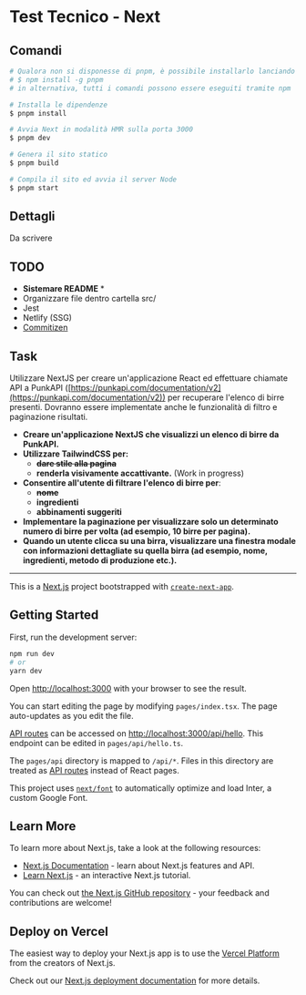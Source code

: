 # Test Tecnico - Next

## Comandi

```bash
# Qualora non si disponesse di pnpm, è possibile installarlo lanciando il comando:
# $ npm install -g pnpm
# in alternativa, tutti i comandi possono essere eseguiti tramite npm

# Installa le dipendenze
$ pnpm install

# Avvia Next in modalità HMR sulla porta 3000
$ pnpm dev

# Genera il sito statico
$ pnpm build

# Compila il sito ed avvia il server Node
$ pnpm start
```

## Dettagli

Da scrivere

## TODO

- **Sistemare README** \*
- Organizzare file dentro cartella src/
- Jest
- Netlify (SSG)
- [Commitizen](https://github.com/commitizen/cz-cli)

## Task

Utilizzare NextJS per creare un'applicazione React ed effettuare chiamate API a PunkAPI ([https://punkapi.com/documentation/v2](https://punkapi.com/documentation/v2)) per recuperare l'elenco di birre presenti. Dovranno essere implementate anche le funzionalità di filtro e paginazione risultati.

- **Creare un'applicazione NextJS che visualizzi un elenco di birre da PunkAPI.**
- **Utilizzare TailwindCSS per:**
  - ~~**dare stile alla pagina**~~
  - **renderla visivamente accattivante.** (Work in progress)
- **Consentire all'utente di filtrare l'elenco di birre per**:
  - ~~**nome**~~
  - **ingredienti**
  - **abbinamenti suggeriti**
- **Implementare la paginazione per visualizzare solo un determinato numero di birre per volta (ad esempio, 10 birre per pagina).**
- **Quando un utente clicca su una birra, visualizzare una finestra modale con informazioni dettagliate su quella birra (ad esempio, nome, ingredienti, metodo di produzione etc.).**

---

This is a [Next.js](https://nextjs.org/) project bootstrapped with [`create-next-app`](https://github.com/vercel/next.js/tree/canary/packages/create-next-app).

## Getting Started

First, run the development server:

```bash
npm run dev
# or
yarn dev
```

Open [http://localhost:3000](http://localhost:3000) with your browser to see the result.

You can start editing the page by modifying `pages/index.tsx`. The page auto-updates as you edit the file.

[API routes](https://nextjs.org/docs/api-routes/introduction) can be accessed on [http://localhost:3000/api/hello](http://localhost:3000/api/hello). This endpoint can be edited in `pages/api/hello.ts`.

The `pages/api` directory is mapped to `/api/*`. Files in this directory are treated as [API routes](https://nextjs.org/docs/api-routes/introduction) instead of React pages.

This project uses [`next/font`](https://nextjs.org/docs/basic-features/font-optimization) to automatically optimize and load Inter, a custom Google Font.

## Learn More

To learn more about Next.js, take a look at the following resources:

- [Next.js Documentation](https://nextjs.org/docs) - learn about Next.js features and API.
- [Learn Next.js](https://nextjs.org/learn) - an interactive Next.js tutorial.

You can check out [the Next.js GitHub repository](https://github.com/vercel/next.js/) - your feedback and contributions are welcome!

## Deploy on Vercel

The easiest way to deploy your Next.js app is to use the [Vercel Platform](https://vercel.com/new?utm_medium=default-template&filter=next.js&utm_source=create-next-app&utm_campaign=create-next-app-readme) from the creators of Next.js.

Check out our [Next.js deployment documentation](https://nextjs.org/docs/deployment) for more details.
